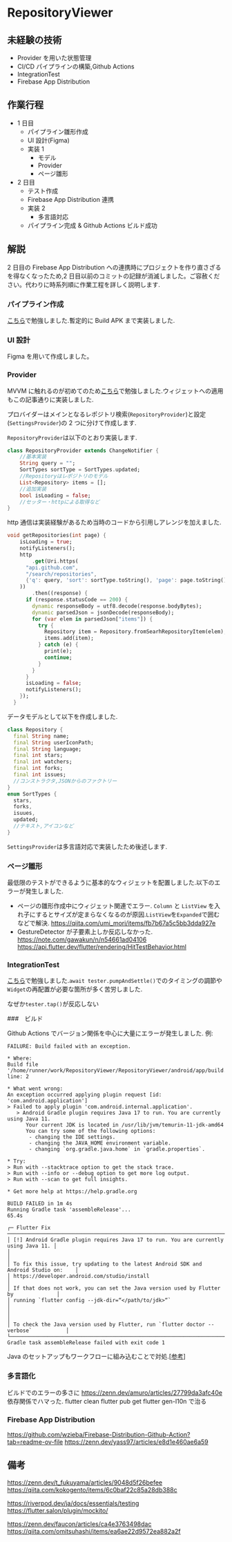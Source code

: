 # RepositoryViewer

## 未経験の技術

- Provider を用いた状態管理
- CI/CD パイプラインの構築,Github Actions
- IntegrationTest
- Firebase App Distribution

## 作業行程

- 1 日目
  - パイプライン雛形作成
  - UI 設計(Figma)
  - 実装 1
    - モデル
    - Provider
    - ページ雛形
- 2 日目
  - テスト作成
  - Firebase App Distribution 連携
  - 実装 2
    - 多言語対応
  - パイプライン完成 & Github Actions ビルド成功

## 解説

2 日目の Firebase App Distribution への連携時にプロジェクトを作り直さざるを得なくなったため,2 日目以前のコミットの記録が消滅しました。ご容赦ください。代わりに時系列順に作業工程を詳しく説明します.

### パイプライン作成

[こちら](https://zenn.dev/takuowake/articles/e1f52c5f0fb4ab)で勉強しました.暫定的に Build APK まで実装しました.

### UI 設計

Figma を用いて作成しました。

### Provider

MVVM に触れるのが初めてのため[こちら](https://qiita.com/mamoru_takami/items/730b9db24c68cf8cfe75)で勉強しました.ウィジェットへの適用もこの記事通りに実装しました.

プロバイダーはメインとなるレポジトリ検索(`RepositoryProvider`)と設定(`SettingsProvider`)の 2 つに分けて作成します.

`RepositoryProvider`は以下のとおり実装します.

```dart
class RepositoryProvider extends ChangeNotifier {
    //基本実装
    String query = "";
    SortTypes sortType = SortTypes.updated;
    //Repositoryはレポジトリのモデル
    List<Repository> items = [];
    //追加実装
    bool isLoading = false;
    //セッター・httpによる取得など
}
```

http 通信は実装経験があるため当時のコードから引用しアレンジを加えました.

```dart
void getRepositories(int page) {
    isLoading = true;
    notifyListeners();
    http
        .get(Uri.https(
      "api.github.com",
      "/search/repositories",
      {'q': query, 'sort': sortType.toString(), 'page': page.toString()},
    ))
        .then((response) {
      if (response.statusCode == 200) {
        dynamic responseBody = utf8.decode(response.bodyBytes);
        dynamic parsedJson = jsonDecode(responseBody);
        for (var elem in parsedJson["items"]) {
          try {
            Repository item = Repository.fromSearhRepositoryItem(elem);
            items.add(item);
          } catch (e) {
            print(e);
            continue;
          }
        }
      }
      isLoading = false;
      notifyListeners();
    });
  }
```

データモデルとして以下を作成しました.

```dart
class Repository {
  final String name;
  final String userIconPath;
  final String language;
  final int stars;
  final int watchers;
  final int forks;
  final int issues;
  //コンストラクタ,JSONからのファクトリー
}
enum SortTypes {
  stars,
  forks,
  isuues,
  updated;
  //テキスト,アイコンなど
}
```

`SettingsProvider`は多言語対応で実装したため後述します.

### ページ雛形

最低限のテストができるように基本的なウィジェットを配置しました.以下のエラーが発生しました.

- ページの雛形作成中にウィジェット関連でエラー. `Column` と `ListView` を入れ子にするとサイズが定まらなくなるのが原因.`ListView`を`Expanded`で囲むなどで解決.
  https://qiita.com/umi_mori/items/fb7b67a5c5bb3dda927e
- GestureDetector が子要素上しか反応しなかった.
  https://note.com/gawakun/n/n54661ad04106
  https://api.flutter.dev/flutter/rendering/HitTestBehavior.html

### IntegrationTest

[こちら](https://zenn.dev/shima999ba/articles/d0aba49b159bf0)で勉強しました.`await tester.pumpAndSettle()`でのタイミングの調節や`Widget`の再配置が必要な箇所が多く苦労しました.

なぜか`tester.tap()`が反応しない

###　ビルド

Github Actions でバージョン関係を中心に大量にエラーが発生しました.
例:

```
FAILURE: Build failed with an exception.

* Where:
Build file '/home/runner/work/RepositoryViewer/RepositoryViewer/android/app/build.gradle' line: 2

* What went wrong:
An exception occurred applying plugin request [id: 'com.android.application']
> Failed to apply plugin 'com.android.internal.application'.
   > Android Gradle plugin requires Java 17 to run. You are currently using Java 11.
      Your current JDK is located in /usr/lib/jvm/temurin-11-jdk-amd64
      You can try some of the following options:
       - changing the IDE settings.
       - changing the JAVA_HOME environment variable.
       - changing `org.gradle.java.home` in `gradle.properties`.

* Try:
> Run with --stacktrace option to get the stack trace.
> Run with --info or --debug option to get more log output.
> Run with --scan to get full insights.

* Get more help at https://help.gradle.org

BUILD FAILED in 1m 4s
Running Gradle task 'assembleRelease'...                           65.4s

┌─ Flutter Fix ───────────────────────────────────────────────────────────────────────┐
│ [!] Android Gradle plugin requires Java 17 to run. You are currently using Java 11. │
│                                                                                     │
│ To fix this issue, try updating to the latest Android SDK and Android Studio on:    │
│ https://developer.android.com/studio/install                                        │
│ If that does not work, you can set the Java version used by Flutter by              │
│ running `flutter config --jdk-dir=“</path/to/jdk>“`                                 │
│                                                                                     │
│ To check the Java version used by Flutter, run `flutter doctor --verbose`           │
└─────────────────────────────────────────────────────────────────────────────────────┘
Gradle task assembleRelease failed with exit code 1
```

Java のセットアップもワークフローに組み込むことで対処.[[参考](https://stackoverflow.com/questions/77033194/java-17-is-required-instad-of-java-11-android-ci-cd-github-actions)]

### 多言語化

ビルドでのエラーの多さに
https://zenn.dev/amuro/articles/27799da3afc40e
依存関係でハマった.
flutter clean
flutter pub get
flutter gen-l10n
で治る

### Firebase App Distribution

https://github.com/wzieba/Firebase-Distribution-Github-Action?tab=readme-ov-file
https://zenn.dev/yass97/articles/e8d1e460ae6a59

## 備考

https://zenn.dev/t_fukuyama/articles/9048d5f26befee
https://qiita.com/kokogento/items/6c0baf22c85a28db388c

https://riverpod.dev/ja/docs/essentials/testing
https://flutter.salon/plugin/mockito/

https://zenn.dev/faucon/articles/ca4e3763498dac
https://qiita.com/omitsuhashi/items/ea6ae22d9572ea882a2f
